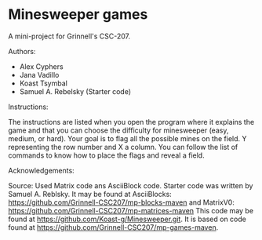 # Minesweeper games

A mini-project for Grinnell's CSC-207.

Authors:

* Alex Cyphers
* Jana Vadillo
* Koast Tsymbal
* Samuel A. Rebelsky (Starter code)

Instructions:

The instructions are listed when you open the program where it explains the game and that you can choose the difficulty for
minesweeper (easy, medium, or hard). Your goal is to flag all the possible mines on the field. Y representing the row number
and X a column. You can follow the list of commands to know how to place the flags and reveal a field.

Acknowledgements:

Source:
Used Matrix code ans AsciiBlock code. Starter code was written by Samuel A. Reblsky. It may be found at AsciiBlocks: <https://github.com/Grinnell-CSC207/mp-blocks-maven> and MatrixV0: <https://github.com/Grinnell-CSC207/mp-matrices-maven>
This code may be found at <https://github.com/Koast-g/Minesweeper.git>. It is based on code found at <https://github.com/Grinnell-CSC207/mp-games-maven>.
